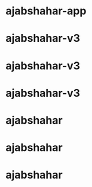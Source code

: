 # ajabshahar-app
# ajabshahar-v3
# ajabshahar-v3
# ajabshahar-v3
# ajabshahar
# ajabshahar
# ajabshahar
